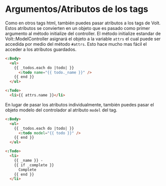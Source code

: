 # Argumentos/Atributos de los tags

Como en otros tags html, también puedes pasar atributos a los tags de Volt.  Estos atributos se convierten en un objeto que es pasado como primer argumento al método initialize del controller. El método initialize estandar de Volt::ModelController asignará el objeto a la variable ```attrs``` el cual puede ser accedida por medio del método ```#attrs```. Esto hace mucho mas fácil el acceder a los atributos guardados.

```html
<:Body>
  <ul>
    {{ _todos.each do |todo| }}
      <:todo name="{{ todo._name }}" />
    {{ end }}
  </ul>

<:Todo>
  <li>{{ attrs.name }}</li>
```

En lugar de pasar los atributos individualmente, también puedes pasar el objeto modelo del controlador al atributo ```model``` del tag.

```html
<:Body>
  <ul>
    {{ _todos.each do |todo| }}
      <:todo model="{{ todo }}" />
    {{ end }}
  </ul>

<:Todo>
  <li>
    {{ _name }} -
    {{ if _complete }}
      Complete
    {{ end }}
  </li>
```
